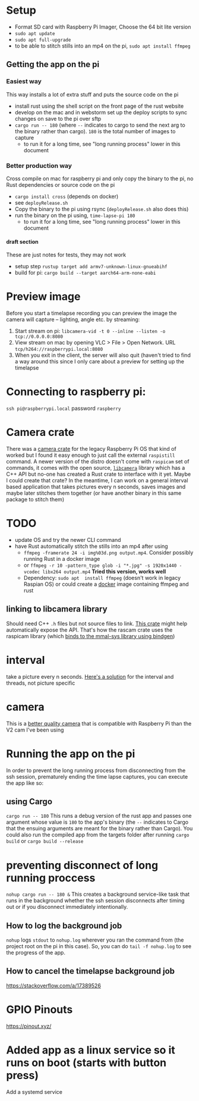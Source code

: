 # Setup

* Format SD card with Raspberry Pi Imager, Choose the 64 bit lite version
* `sudo apt update`
* `sudo apt full-upgrade`
* to be able to stitch stills into an mp4 on the pi, `sudo apt install ffmpeg`

## Getting the app on the pi

### Easiest way

This way installs a lot of extra stuff and puts the source code on the pi

* install rust using the shell script on the front page of the rust website
* develop on the mac and in webstorm set up the deploy scripts to sync changes on save to the pi over sftp
* `cargo run -- 180` (where `--` indicates to cargo to send the next arg to the binary rather than cargo). `180` is the total number of images to capture
	* to run it for a long time, see "long running process" lower in this document

### Better production way

Cross compile on mac for raspberry pi and only copy the binary to the pi, no Rust dependencies or source code on the pi
* `cargo install cross` (depends on docker)
* see `deployRelease.sh`
* Copy the binary to the pi using rsync (`deployRelease.sh` also does this)
* run the binary on the pi using, `time-lapse-pi 180`
	* to run it for a long time, see "long running process" lower in this document

#### draft section

These are just notes for tests, they may not work

* setup step `rustup target add armv7-unknown-linux-gnueabihf`
* build for pi: `cargo build --target aarch64-arm-none-eabi`
 
# Preview image

Before you start a timelapse recording you can preview the image the camera will capture – lighting, angle etc. by streaming:

1. Start stream on pi: `libcamera-vid -t 0 --inline --listen -o tcp://0.0.0.0:8080`
2. View stream on mac by opening VLC > File > Open Network. URL `tcp/h264://raspberrypi.local:8080`
3. When you exit in the client, the server will also quit (haven't tried to find a way around this since I only care about a preview for setting up the timelapse

# Connecting to raspberry pi:

`ssh pi@raspberrypi.local` password `raspberry`

# Camera crate

There was a [camera crate](https://github.com/pedrosland/rascam) for the legacy Raspberry Pi OS that kind of worked but I found it easy enough to just call the external `raspistill` command. 
 A newer version of the distro doesn't come with `raspicam` set of commands, it comes with the open source, [`libcamera`](https://www.raspberrypi.com/documentation/accessories/camera.html#libcamera-and-the-legacy-raspicam-camera-stack) library which has a C++ API but no-one has created a Rust crate to interface with it yet. Maybe I could create that crate? In the meantime, I can work on a general interval based application that takes pictures every n seconds, saves images and maybe later stitches them together (or have another binary in this same package to stitch them)  

# TODO 
* update OS and try the newer CLI command
* have Rust automatically stitch the stills into an mp4 after using 
	* `ffmpeg -framerate 24 -i img%03d.png output.mp4`. Consider possibly running Rust in a docker image
	* or `ffmpeg -r 10 -pattern_type glob -i "*.jpg" -s 1920x1440 -vcodec libx264 output.mp4` **Tried this version, works well**
	* Dependency: `sudo apt	 install ffmpeg` (doesn't work in legacy Raspian OS) or could create a [docker](https://www.simplilearn.com/tutorials/docker-tutorial/raspberry-pi-docker#installing_docker_raspberry_pi) image containing ffmpeg and rust
 
## linking to libcamera library

Should need C++ `.h` files but not source files to link. [This crate](https://crates.io/crates/bindgen) might help automatically expose the API. That's how the rascam crate uses the raspicam library (which [binds to the mmal-sys library using bindgen](https://github.com/pedrosland/mmal-sys/blob/master/Cargo.toml))

# interval

take a picture every n seconds. [Here's a solution](https://stackoverflow.com/questions/56253623/how-can-i-run-a-set-of-functions-on-a-recurring-interval-without-running-the-sam) for the interval and threads, not picture specific

# camera

This is a [better quality camera](https://www.arducam.com/docs/cameras-for-raspberry-pi/raspberry-pi-libcamera-guide/) that is compatible with Raspberry Pi than the V2 cam I've been using

# Running the app on the pi
In order to prevent the long running process from disconnecting from the ssh session, prematurely ending the time lapse captures, you can execute the app like so:

## using Cargo

`cargo run -- 180` This runs a debug version of the rust app and passes one argument whose value is `180` to the app's binary (the `--` indicates to Cargo that the ensuing arguments are meant for the binary rather than Cargo). You could also run the compiled app from the targets folder after running `cargo build` or `cargo build --release`

# preventing disconnect of long running proccess

`nohup cargo run -- 180 &` This creates a background service-like task that runs in the background whether the ssh session disconnects after timing out or if you disconnect immediately intentionally. 

## How to log the background job

`nohup` logs `stdout` to `nohup.log` wherever you ran the command from (the project root on the pi in this case). So, you can do `tail -f nohup.log` to see the progress of the app. 

## How to cancel the timelapse background job

https://stackoverflow.com/a/17389526

# GPIO Pinouts
https://pinout.xyz/

# Added app as a linux service so it runs on boot (starts with button press)

Add a systemd service